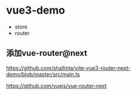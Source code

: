 # vue3-demo

* store
* router

## 添加vue-router@next
https://github.com/shallinta/vite-vue3-router-next-demo/blob/master/src/main.ts

https://github.com/vuejs/vue-router-next
